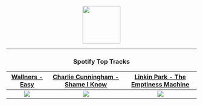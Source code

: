 <p align="center">
  <a href="https://www.tobiasmichael.de">
    <img src="https://tobiasmichael.de/assets/logo.gif" width="100" height="100"/>
  </a>
</p>

---

<h3 align="center">Spotify Top Tracks</h3>

[Wallners - Easy](https://open.spotify.com/track/64HY4jt9yI67KY8hEXucZi)|[Charlie Cunningham - Shame I Know](https://open.spotify.com/track/3PEYu4hdk02Kj8v5qnHrUL)|[Linkin Park - The Emptiness Machine](https://open.spotify.com/track/1EDPVGbyPKJPeGqATwXZvN)
:---:|:----:|:----:
<img src="https://i.scdn.co/image/ab67616d00001e022cc7ff5743ad4c74479d9656"/>|<img src="https://i.scdn.co/image/ab67616d00001e02793b89eaf5841005954e19dd"/>|<img src="https://i.scdn.co/image/ab67616d00001e02b11a5489e8cb11dd22b930a0"/>